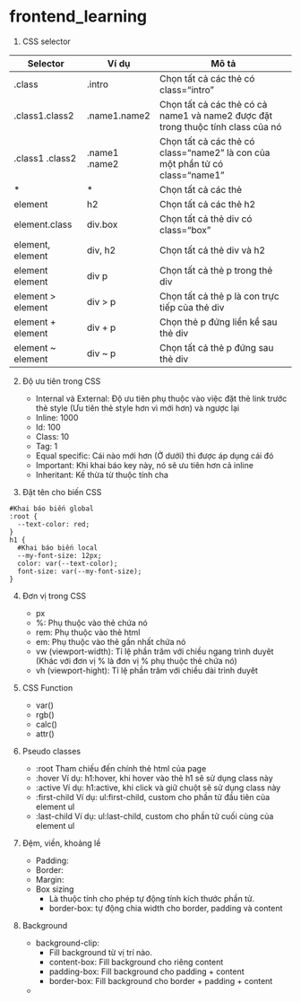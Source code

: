 # frontend_learning

1. CSS selector

| Selector | Ví dụ | Mô tả |
| --- | ----------- | --- |
|.class|	.intro	| Chọn tất cả các thẻ có class=“intro”|
|.class1.class2 |	.name1.name2|	Chọn tất cả các thẻ có cả name1 và name2 được đặt trong thuộc tính class của nó|
|.class1 .class2	|.name1 .name2|	Chọn tất cả các thẻ có class=“name2” là con của một phần tử có class=“name1”|
|* |	* |	Chọn tất cả các thẻ|
|element|	h2	|Chọn tất cả các thẻ h2|
|element.class|	div.box|	Chọn tất cả thẻ div có class=“box”|
|element, element	|div, h2|	Chọn tất cả thẻ div và h2|
|element element	|div p	|Chọn tất cả thẻ p trong thẻ div|
|element > element|	div > p	|Chọn tất cả thẻ p là con trực tiếp của thẻ div|
|element + element|	div + p|	Chọn thẻ p đứng liền kề sau thẻ div|
|element ~ element|	div ~ p	|Chọn tất cả thẻ p đứng sau thẻ div|

2. Độ ưu tiên trong CSS

    - Internal và External: Độ ưu tiên phụ thuộc vào việc đặt thẻ link trước thẻ style (Ưu tiên thẻ style hơn vì mới hơn) và ngược lại
    - Inline: 1000 
    - Id: 100
    - Class: 10
    - Tag: 1
    - Equal specific: Cái nào mới hơn (Ở dưới) thì được áp dụng cái đó
    - Important: Khi khai báo key này, nó sẽ ưu tiên hơn cả inline
    - Inheritant: Kế thừa từ thuộc tính cha

3. Đặt tên cho biến CSS

```
#Khai báo biến global
:root {
  --text-color: red;
}
h1 {
  #Khai báo biến local
  --my-font-size: 12px;
  color: var(--text-color);
  font-size: var(--my-font-size);
}
```

4. Đơn vị trong CSS
    - px
    - %: Phụ thuộc vào thẻ chứa nó
    - rem: Phụ thuộc vào thẻ html
    - em: Phụ thuộc vào thẻ gần nhất chứa nó
    - vw (viewport-width): Tỉ lệ phần trăm với chiều ngang trình duyêt (Khác với đơn vị % là đơn vị % phụ thuộc thẻ chứa nó)
    - vh (viewport-hight): Tỉ lệ phần trăm với chiều dài trình duyêt

5. CSS Function
    - var()
    - rgb()
    - calc()
    - attr()
6. Pseudo classes
    - :root  Tham chiếu đến chính thẻ html của page
    - :hover   Ví dụ: h1:hover, khi hover vào thẻ h1 sẽ sử dụng class này
    - :active  Ví dụ: h1:active, khi click và giữ chuột sẽ sử dụng class này
    - :first-child  Ví dụ: ul:first-child, custom cho phần tử đầu tiên của element ul
    - :last-child Ví dụ: ul:last-child, custom cho phần tử cuối cùng của element ul
7. Đệm, viền, khoảng lề 
    - Padding:
    - Border: 
    - Margin: 
    - Box sizing
        - Là thuộc tính cho phép tự động tính kích thước phần tử. 
        - border-box: tự động chia width cho border, padding và content 
        
8. Background 
    - background-clip: 
        -   Fill background từ vị trí nào. 
        -   content-box: Fill background cho riêng content
        -   padding-box: Fill background cho padding + content 
        -   border-box: Fill background cho border + padding + content 
    -   
